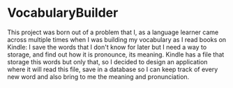# VocabularyBuilder

This project was born out of a problem that I, as a language learner came across multiple times when I was building my vocabulary as I read books on Kindle: I save the words that I don't know for later but I need a way to storage, and find out how it is pronounce, its meaning.
Kindle has a file that storage this words but only that, so I decided to design an application where it will read this file, save in a database so I can keep track of every new word and also bring to me the meaning and pronunciation.
